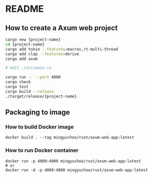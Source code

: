 # README

## How to create a Axum web project

```bash
cargo new {project-name}
cd {project-name}
cargo add tokio --features=macros,rt-multi-thread
cargo add clap --features=derive
cargo add axum

# edit ./src/main.rs

cargo run -- --port 4000
cargo check
cargo test
cargo build --release
./target/release/{project-name}
```
## Packaging to image

### How to build Docker image

```
docker build . --tag mingyuchoo/rust/axum-web-app:latest
```

### How to run Docker container

```
docker run -p 4000:4000 mingyuchoo/rust/axum-web-app:latest
# or
docker run -d -p 4000:4000 mingyuchoo/rust/axum-web-app:latest
```

